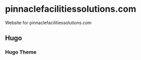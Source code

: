 # pinnaclefacilitiessolutions.com
Website for pinnaclefacilitiessolutions.com


## Hugo


### Hugo Theme
